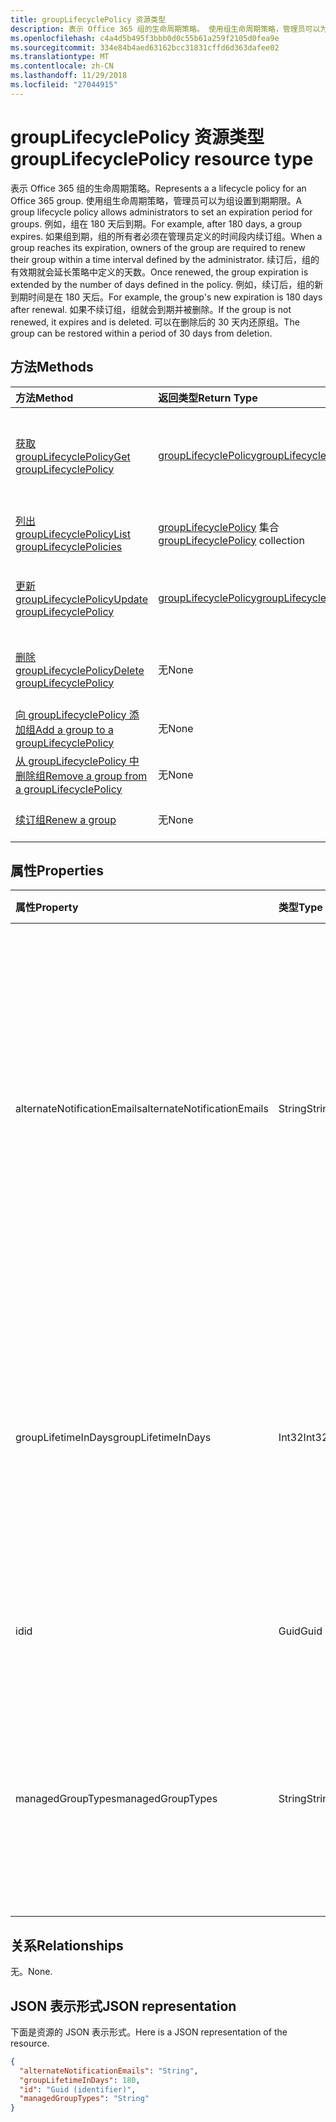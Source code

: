 ```yaml
---
title: groupLifecyclePolicy 资源类型
description: 表示 Office 365 组的生命周期策略。 使用组生命周期策略，管理员可以为组设置到期期限。 例如，组在 180 天后到期。 如果组到期，组的所有者必须在管理员定义的时间段内续订组。 续订后，组的有效期就会延长策略中定义的天数。 例如，续订后，组的新到期时间是在 180 天后。 如果不续订组，组就会到期并被删除。 可以在删除后的 30 天内还原组。
ms.openlocfilehash: c4a4d5b495f3bbb0d0c55b61a259f2105d0fea9e
ms.sourcegitcommit: 334e84b4aed63162bcc31831cffd6d363dafee02
ms.translationtype: MT
ms.contentlocale: zh-CN
ms.lasthandoff: 11/29/2018
ms.locfileid: "27044915"
---
```

# <a name="grouplifecyclepolicy-resource-type"></a><span data-ttu-id="e7a68-110">groupLifecyclePolicy 资源类型</span><span class="sxs-lookup"><span data-stu-id="e7a68-110">groupLifecyclePolicy resource type</span></span>

<span data-ttu-id="e7a68-111">表示 Office 365 组的生命周期策略。</span><span class="sxs-lookup"><span data-stu-id="e7a68-111">Represents a a lifecycle policy for an Office 365 group.</span></span> <span data-ttu-id="e7a68-112">使用组生命周期策略，管理员可以为组设置到期期限。</span><span class="sxs-lookup"><span data-stu-id="e7a68-112">A group lifecycle policy allows administrators to set an expiration period for groups.</span></span> <span data-ttu-id="e7a68-113">例如，组在 180 天后到期。</span><span class="sxs-lookup"><span data-stu-id="e7a68-113">For example, after 180 days, a group expires.</span></span> <span data-ttu-id="e7a68-114">如果组到期，组的所有者必须在管理员定义的时间段内续订组。</span><span class="sxs-lookup"><span data-stu-id="e7a68-114">When a group reaches its expiration, owners of the group are required to renew their group within a time interval defined by the administrator.</span></span> <span data-ttu-id="e7a68-115">续订后，组的有效期就会延长策略中定义的天数。</span><span class="sxs-lookup"><span data-stu-id="e7a68-115">Once renewed, the group expiration is extended by the number of days defined in the policy.</span></span> <span data-ttu-id="e7a68-116">例如，续订后，组的新到期时间是在 180 天后。</span><span class="sxs-lookup"><span data-stu-id="e7a68-116">For example, the group's new expiration is 180 days after renewal.</span></span> <span data-ttu-id="e7a68-117">如果不续订组，组就会到期并被删除。</span><span class="sxs-lookup"><span data-stu-id="e7a68-117">If the group is not renewed, it expires and is deleted.</span></span> <span data-ttu-id="e7a68-118">可以在删除后的 30 天内还原组。</span><span class="sxs-lookup"><span data-stu-id="e7a68-118">The group can be restored within a period of 30 days from deletion.</span></span>

## <a name="methods"></a><span data-ttu-id="e7a68-119">方法</span><span class="sxs-lookup"><span data-stu-id="e7a68-119">Methods</span></span>

| <span data-ttu-id="e7a68-120">方法</span><span class="sxs-lookup"><span data-stu-id="e7a68-120">Method</span></span> | <span data-ttu-id="e7a68-121">返回类型</span><span class="sxs-lookup"><span data-stu-id="e7a68-121">Return Type</span></span> | <span data-ttu-id="e7a68-122">说明</span><span class="sxs-lookup"><span data-stu-id="e7a68-122">Description</span></span> |
|:---------------|:--------|:----------|
|[<span data-ttu-id="e7a68-123">获取 groupLifecyclePolicy</span><span class="sxs-lookup"><span data-stu-id="e7a68-123">Get groupLifecyclePolicy</span></span>](../api/grouplifecyclepolicy-get.md) | [<span data-ttu-id="e7a68-124">groupLifecyclePolicy</span><span class="sxs-lookup"><span data-stu-id="e7a68-124">groupLifecyclePolicy</span></span>](grouplifecyclepolicy.md) |<span data-ttu-id="e7a68-125">读取 groupLifecyclePolicy 对象的属性和关系。</span><span class="sxs-lookup"><span data-stu-id="e7a68-125">Read properties and relationships of a groupLifecyclePolicy object.</span></span>|
|[<span data-ttu-id="e7a68-126">列出 groupLifecyclePolicy</span><span class="sxs-lookup"><span data-stu-id="e7a68-126">List groupLifecyclePolicies</span></span>](../api/grouplifecyclepolicy-list.md) | <span data-ttu-id="e7a68-127">[groupLifecyclePolicy](grouplifecyclepolicy.md) 集合</span><span class="sxs-lookup"><span data-stu-id="e7a68-127">[groupLifecyclePolicy](grouplifecyclepolicy.md) collection</span></span> | <span data-ttu-id="e7a68-128">列出所有 groupLifecyclePolicy。</span><span class="sxs-lookup"><span data-stu-id="e7a68-128">List all the groupLifecyclePolicies.</span></span> |
|[<span data-ttu-id="e7a68-129">更新 groupLifecyclePolicy</span><span class="sxs-lookup"><span data-stu-id="e7a68-129">Update groupLifecyclePolicy</span></span>](../api/grouplifecyclepolicy-update.md) | [<span data-ttu-id="e7a68-130">groupLifecyclePolicy</span><span class="sxs-lookup"><span data-stu-id="e7a68-130">groupLifecyclePolicy</span></span>](grouplifecyclepolicy.md) | <span data-ttu-id="e7a68-131">更新 groupLifecyclePolicy 对象。</span><span class="sxs-lookup"><span data-stu-id="e7a68-131">Update a groupLifecyclePolicy object.</span></span> |
|[<span data-ttu-id="e7a68-132">删除 groupLifecyclePolicy</span><span class="sxs-lookup"><span data-stu-id="e7a68-132">Delete groupLifecyclePolicy</span></span>](../api/grouplifecyclepolicy-delete.md) | <span data-ttu-id="e7a68-133">无</span><span class="sxs-lookup"><span data-stu-id="e7a68-133">None</span></span> | <span data-ttu-id="e7a68-134">删除 groupLifecyclePolicy 对象。</span><span class="sxs-lookup"><span data-stu-id="e7a68-134">Delete a groupLifecyclePolicy object.</span></span> |
|[<span data-ttu-id="e7a68-135">向 groupLifecyclePolicy 添加组</span><span class="sxs-lookup"><span data-stu-id="e7a68-135">Add a group to a groupLifecyclePolicy</span></span>](../api/grouplifecyclepolicy-addgroup.md)|<span data-ttu-id="e7a68-136">无</span><span class="sxs-lookup"><span data-stu-id="e7a68-136">None</span></span>| <span data-ttu-id="e7a68-137">向生命周期策略添加组</span><span class="sxs-lookup"><span data-stu-id="e7a68-137">Add a group to a lifecycle policy</span></span> |
|[<span data-ttu-id="e7a68-138">从 groupLifecyclePolicy 中删除组</span><span class="sxs-lookup"><span data-stu-id="e7a68-138">Remove a group from a groupLifecyclePolicy</span></span>](../api/grouplifecyclepolicy-removegroup.md)|<span data-ttu-id="e7a68-139">无</span><span class="sxs-lookup"><span data-stu-id="e7a68-139">None</span></span>| <span data-ttu-id="e7a68-140">从生命周期策略中删除组</span><span class="sxs-lookup"><span data-stu-id="e7a68-140">Remove a group to a lifecycle policy.</span></span> |
|[<span data-ttu-id="e7a68-141">续订组</span><span class="sxs-lookup"><span data-stu-id="e7a68-141">Renew a group</span></span>](../api/grouplifecyclepolicy-renewgroup.md)|<span data-ttu-id="e7a68-142">无</span><span class="sxs-lookup"><span data-stu-id="e7a68-142">None</span></span>| <span data-ttu-id="e7a68-143">续订组的到期日期。</span><span class="sxs-lookup"><span data-stu-id="e7a68-143">Renew a group's expiration date.</span></span> |

## <a name="properties"></a><span data-ttu-id="e7a68-144">属性</span><span class="sxs-lookup"><span data-stu-id="e7a68-144">Properties</span></span>

| <span data-ttu-id="e7a68-145">属性</span><span class="sxs-lookup"><span data-stu-id="e7a68-145">Property</span></span> | <span data-ttu-id="e7a68-146">类型</span><span class="sxs-lookup"><span data-stu-id="e7a68-146">Type</span></span> | <span data-ttu-id="e7a68-147">说明</span><span class="sxs-lookup"><span data-stu-id="e7a68-147">Description</span></span> |
|:---------------|:--------|:----------|
|<span data-ttu-id="e7a68-148">alternateNotificationEmails</span><span class="sxs-lookup"><span data-stu-id="e7a68-148">alternateNotificationEmails</span></span>|<span data-ttu-id="e7a68-149">String</span><span class="sxs-lookup"><span data-stu-id="e7a68-149">String</span></span>| <span data-ttu-id="e7a68-150">针对没有所有者的组向其发送通知的电子邮件地址列表。</span><span class="sxs-lookup"><span data-stu-id="e7a68-150">List of email address to send notifications for groups without owners.</span></span> <span data-ttu-id="e7a68-151">可以用分号隔开电子邮件地址，从而定义多个电子邮件地址。</span><span class="sxs-lookup"><span data-stu-id="e7a68-151">Multiple email address can be defined by separating email address with a semicolon.</span></span> |
|<span data-ttu-id="e7a68-152">groupLifetimeInDays</span><span class="sxs-lookup"><span data-stu-id="e7a68-152">groupLifetimeInDays</span></span>|<span data-ttu-id="e7a68-153">Int32</span><span class="sxs-lookup"><span data-stu-id="e7a68-153">Int32</span></span>| <span data-ttu-id="e7a68-154">还剩多少天组就到期且需要续订。</span><span class="sxs-lookup"><span data-stu-id="e7a68-154">Number of days before a group expires and needs to be renewed.</span></span> <span data-ttu-id="e7a68-155">续订后，组的有效期就会延长定义的天数。</span><span class="sxs-lookup"><span data-stu-id="e7a68-155">Once renewed, the group expiration is extended by the number of days defined.</span></span> |
|<span data-ttu-id="e7a68-156">id</span><span class="sxs-lookup"><span data-stu-id="e7a68-156">id</span></span>|<span data-ttu-id="e7a68-157">Guid</span><span class="sxs-lookup"><span data-stu-id="e7a68-157">Guid</span></span>| <span data-ttu-id="e7a68-158">策略的唯一标识符。</span><span class="sxs-lookup"><span data-stu-id="e7a68-158">A unique identifier for a policy.</span></span> <span data-ttu-id="e7a68-159">只读。</span><span class="sxs-lookup"><span data-stu-id="e7a68-159">Read-only.</span></span>|
|<span data-ttu-id="e7a68-160">managedGroupTypes</span><span class="sxs-lookup"><span data-stu-id="e7a68-160">managedGroupTypes</span></span>|<span data-ttu-id="e7a68-161">String</span><span class="sxs-lookup"><span data-stu-id="e7a68-161">String</span></span>| <span data-ttu-id="e7a68-162">到期策略适用的组类型。</span><span class="sxs-lookup"><span data-stu-id="e7a68-162">The group type for which the expiration policy applies.</span></span> <span data-ttu-id="e7a68-163">可取值为 **All**、**Selected** 或 **None**。</span><span class="sxs-lookup"><span data-stu-id="e7a68-163">Possible values are **All**, **Selected** or **None**.</span></span> |

## <a name="relationships"></a><span data-ttu-id="e7a68-164">关系</span><span class="sxs-lookup"><span data-stu-id="e7a68-164">Relationships</span></span>

<span data-ttu-id="e7a68-165">无。</span><span class="sxs-lookup"><span data-stu-id="e7a68-165">None.</span></span>

## <a name="json-representation"></a><span data-ttu-id="e7a68-166">JSON 表示形式</span><span class="sxs-lookup"><span data-stu-id="e7a68-166">JSON representation</span></span>

<span data-ttu-id="e7a68-167">下面是资源的 JSON 表示形式。</span><span class="sxs-lookup"><span data-stu-id="e7a68-167">Here is a JSON representation of the resource.</span></span>

<!-- {
  "blockType": "resource",
  "optionalProperties": [

  ],
  "@odata.type": "microsoft.graph.groupLifecyclePolicy"
}-->

```json
{
  "alternateNotificationEmails": "String",
  "groupLifetimeInDays": 180,
  "id": "Guid (identifier)",
  "managedGroupTypes": "String"
}

```

<!-- uuid: 8fcb5dbc-d5aa-4681-8e31-b001d5168d79
2015-10-25 14:57:30 UTC -->
<!-- {
  "type": "#page.annotation",
  "description": "groupLifecyclePolicy resource",
  "keywords": "",
  "section": "documentation",
  "tocPath": ""
}-->